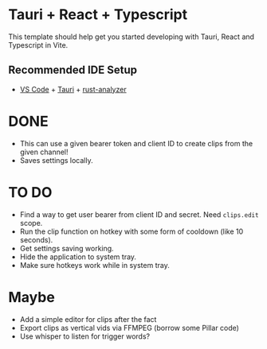 # Tauri + React + Typescript

This template should help get you started developing with Tauri, React and Typescript in Vite.

## Recommended IDE Setup

* [VS Code](https://code.visualstudio.com/) + [Tauri](https://marketplace.visualstudio.com/items?itemName=tauri-apps.tauri-vscode) + [rust-analyzer](https://marketplace.visualstudio.com/items?itemName=rust-lang.rust-analyzer)
# DONE
* This can use a given bearer token and client ID to create clips from the given channel!
* Saves settings locally.
# TO DO
* Find a way to get user bearer from client ID and secret. Need `clips.edit` scope.
* Run the clip function on hotkey with some form of cooldown (like 10 seconds).
* Get settings saving working.
* Hide the application to system tray.
* Make sure hotkeys work while in system tray.
# Maybe
* Add a simple editor for clips after the fact
* Export clips as vertical vids via FFMPEG (borrow some Pillar code)
* Use whisper to listen for trigger words?
